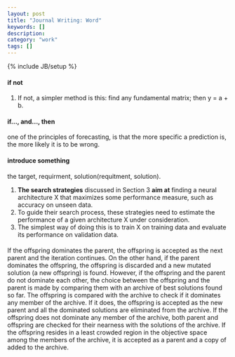 ```yaml
---
layout: post
title: "Journal Writing: Word"
keywords: []
description: 
category: "work"
tags: []
---
```

{% include JB/setup %}


#### if not
1. If not, a simpler method is this: find any fundamental matrix; then y = a + b.

#### if..., and..., then


one of the principles of forecasting, is that the more specific a prediction is,
the more likely it is to be wrong.


#### introduce something
the target, requirment, solution(requitment, solution).
1. **The search strategies** discussed in Section 3 **aim at** finding a neural
architecture X that maximizes some performance measure, such as accuracy on
unseen data. 
2. To guide their search process, these strategies need to estimate the
   performance of a given architecture X under consideration.
3. The simplest way of doing this is to train X on training data and evaluate
   its performance on validation data.


####
If the offspring dominates the parent, the offspring is accepted as the next
parent and the iteration continues. On the other hand, if the parent dominates
the offspring, the offspring is discarded and a new mutated solution (a new
offspring) is found. However, if the offspring and the parent do not dominate
each other, the choice between the offspring and the parent is made by comparing
them with an archive of best solutions found so far. The offspring is compared
with the archive to check if it dominates any member of the archive. If it does,
the offspring is accepted as the new parent and all the dominated solutions are
eliminated from the archive. If the offspring does not dominate any member of
the archive, both parent and offspring are checked for their nearness with the
solutions of the archive. If the offspring resides in a least crowded region in
the objective space among the members of the archive, it is accepted as a parent
and a copy of added to the archive.
